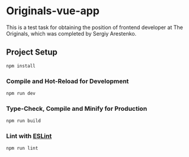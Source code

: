 # Originals-vue-app

This is a test task for obtaining the position of frontend developer at The Originals, which was completed by Sergіy Arestenko.

## Project Setup

```sh
npm install
```

### Compile and Hot-Reload for Development

```sh
npm run dev
```

### Type-Check, Compile and Minify for Production

```sh
npm run build
```

### Lint with [ESLint](https://eslint.org/)

```sh
npm run lint
```
